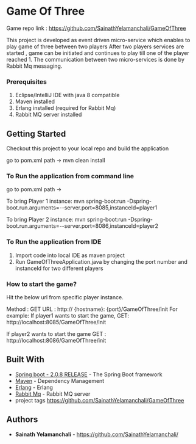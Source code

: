 # Game Of Three

Game repo link : https://github.com/SainathYelamanchali/GameOfThree

This project is developed as event driven micro-service which enables to play game of three between two players
After two players services are started , game can be initiated and continues to play till one of the player reached 1.
The communication between two micro-services is done by Rabbit Mq messaging.

### Prerequisites

1. Eclipse/IntelliJ IDE  with java 8 compatible
2. Maven installed
3. Erlang installed (required for Rabbit Mq)
4. Rabbit MQ server installed 

## Getting Started

Checkout this project to your local repo and build the application

go to pom.xml path -> mvn clean install

### To Run the application from command line
 
go to pom.xml path ->

To bring Player 1 instance:
mvn spring-boot:run -Dspring-boot.run.arguments=--server.port=8085,instanceId=player1

To bring Player 2 instance:
mvn spring-boot:run -Dspring-boot.run.arguments=--server.port=8086,instanceId=player2


### To Run the application from IDE

1. Import code into local IDE as maven project
2. Run GameOfThreeApplication.java by changing the port number and instanceId for two different players





### How to start the game?
 
 Hit the below url from specific player instance.


 Method : GET
 URL : http:// {hostname}: {port}/GameOfThree/init
For example:
If player1 wants to start the game,
GET: http://localhost:8085/GameOfThree/init

If player2 wants to start the game
GET : http://localhost:8086/GameOfThree/init

  






## Built With

* [Spring boot - 2.0.8 RELEASE](https://docs.spring.io/spring-boot/docs/) - The Spring Boot framework
* [Maven](https://maven.apache.org/) - Dependency Management 
* [Erlang](https://www.erlang.org/downloads) - Erlang 
* [Rabbit Mq](https://www.rabbitmq.com/download.html) - Rabbit MQ server
* project tags https://github.com/SainathYelamanchali/GameOfThree

## Authors

* **Sainath Yelamanchali** - https://github.com/SainathYelamanchali/
